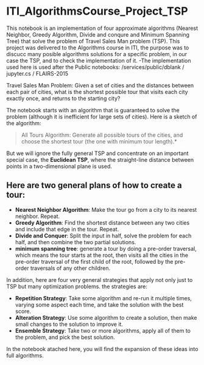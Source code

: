# ITI_AlgorithmsCourse_Project_TSP

This notebook  is an implementation of four approximate algorithms (Nearest Neighbor, Greedy Algorithm, Divide and conqure and Minimum Spanning Tree) that solve the problem of Travel Sales Man problem (TSP).
This project was delivered to the Algorithms course in ITI, the purpose was to discucc many posible algorithms solutions for  a specific problem, in our case the TSP, and to check the implementation of it.
-The implementation used here is used after the Public notebooks: /services/public/dblank / jupyter.cs / FLAIRS-2015


Travel Sales Man Problem: 
Given a set of cities and the distances between each pair of cities, what is the shortest possible tour that visits each city exactly once, and returns to the starting city?

The notebook starts with an algorithm that is guaranteed to solve the problem (although it is inefficient for large sets of cities). Here is a sketch of the algorithm:
> All Tours Algorithm: Generate all possible tours of the cities, and choose the shortest tour (the one with minimum tour length).*



But we will ignore the fully general TSP and concentrate on an important special case, the **Euclidean TSP**, where the straight-line distance between points in a two-dimensional plane is used.

## Here are two general plans of how to create a tour:

* **Nearest Neighbor Algorithm**: Make the tour go from a city to its nearest neighbor. Repeat.
* **Greedy Algorithm**: Find the shortest distance between any two cities and include that edge in the tour. Repeat.
* **Divide and Conquer**: Split the input in half, solve the problem for each half, and then combine the two partial solutions.
* **minimum spanning tree**: generate a tour by doing a pre-order traversal, which means the tour starts at the root, then visits all the cities in the pre-order traversal of the first child of the root, followed by the pre-order traversals of any other children.

In addition, here are four very general strategies that apply not only just to TSP but many optimization problems. the strategies are:

* **Repetition Strategy**: Take some algorithm and re-run it multiple times, varying some aspect each time, and take the solution with the best score.
* **Alteration Strategy**: Use some algorithm to create a solution, then make small changes to the solution to improve it.
* **Ensemble Strategy**: Take two or more algorithms, apply all of them to the problem, and pick the best solution.

In the notebook atached here, you will find the expansion of these ideas into full algorithms.
